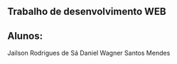 ## Trabalho de desenvolvimento WEB

## Alunos: 
Jailson Rodrigues de Sá
Daniel Wagner Santos Mendes

